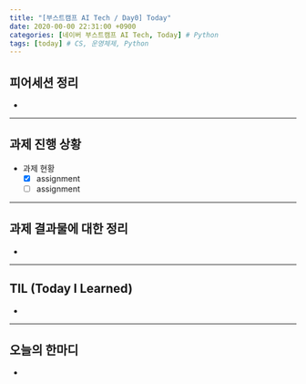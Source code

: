 ```yaml
---
title: "[부스트캠프 AI Tech / Day0] Today"
date: 2020-00-00 22:31:00 +0900
categories: [네이버 부스트캠프 AI Tech, Today] # Python
tags: [today] # CS, 운영체제, Python
---
```



## **피어세션 정리**

-

---

## **과제 진행 상황**

- 과제 현황
  - [X] assignment
  - [ ] assignment

---

## **과제 결과물에 대한 정리**

-

---

## **TIL (Today I Learned)**

-

---

## **오늘의 한마디**

- 
